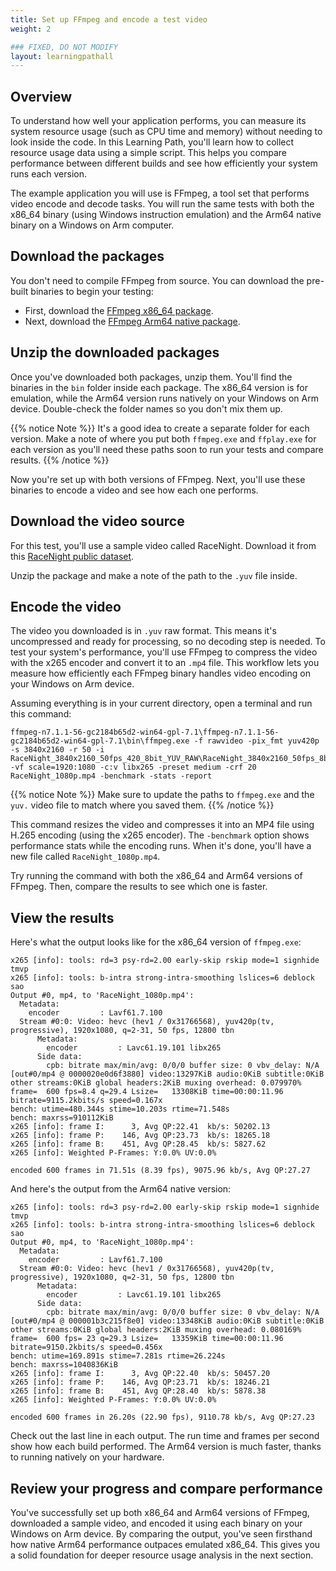 ```yaml
---
title: Set up FFmpeg and encode a test video
weight: 2

### FIXED, DO NOT MODIFY
layout: learningpathall
---
```


## Overview
To understand how well your application performs, you can measure its system resource usage (such as CPU time and memory) without needing to look inside the code. In this Learning Path, you'll learn how to collect resource usage data using a simple script. This helps you compare performance between different builds and see how efficiently your system runs each version.

The example application you will use is FFmpeg, a tool set that performs video encode and decode tasks. You will run the same tests with both the x86_64 binary (using Windows instruction emulation) and the Arm64 native binary on a Windows on Arm computer.

## Download the packages
You don't need to compile FFmpeg from source. You can download the pre-built binaries to begin your testing:

- First, download the [FFmpeg x86_64 package](https://github.com/BtbN/FFmpeg-Builds/releases/download/autobuild-2025-07-31-14-15/ffmpeg-n7.1.1-56-gc2184b65d2-win64-gpl-7.1.zip).
- Next, download the [FFmpeg Arm64 native package](https://github.com/BtbN/FFmpeg-Builds/releases/download/autobuild-2025-07-31-14-15/ffmpeg-n7.1.1-56-gc2184b65d2-winarm64-gpl-7.1.zip).

## Unzip the downloaded packages

Once you've downloaded both packages, unzip them. You'll find the binaries in the `bin` folder inside each package. The x86_64 version is for emulation, while the Arm64 version runs natively on your Windows on Arm device. Double-check the folder names so you don't mix them up.

{{% notice Note %}}
It's a good idea to create a separate folder for each version. Make a note of where you put both `ffmpeg.exe` and `ffplay.exe` for each version as you'll need these paths soon to run your tests and compare results.
{{% /notice %}}

Now you're set up with both versions of FFmpeg. Next, you'll use these binaries to encode a video and see how each one performs.

## Download the video source

For this test, you'll use a sample video called RaceNight. Download it from this [RaceNight public dataset](https://ultravideo.fi/video/RaceNight_3840x2160_50fps_420_8bit_YUV_RAW.7z).

Unzip the package and make a note of the path to the `.yuv` file inside.

## Encode the video
The video you downloaded is in `.yuv` raw format. This means it's uncompressed and ready for processing, so no decoding step is needed. To test your system's performance, you'll use FFmpeg to compress the video with the x265 encoder and convert it to an `.mp4` file. This workflow lets you measure how efficiently each FFmpeg binary handles video encoding on your Windows on Arm device.

Assuming everything is in your current directory, open a terminal and run this command:

```console
ffmpeg-n7.1.1-56-gc2184b65d2-win64-gpl-7.1\ffmpeg-n7.1.1-56-gc2184b65d2-win64-gpl-7.1\bin\ffmpeg.exe -f rawvideo -pix_fmt yuv420p -s 3840x2160 -r 50 -i RaceNight_3840x2160_50fps_420_8bit_YUV_RAW\RaceNight_3840x2160_50fps_8bit.yuv -vf scale=1920:1080 -c:v libx265 -preset medium -crf 20 RaceNight_1080p.mp4 -benchmark -stats -report
```

{{% notice Note %}}
Make sure to update the paths to `ffmpeg.exe` and the `yuv.` video file to match where you saved them.
{{% /notice %}}

This command resizes the video and compresses it into an MP4 file using H.265 encoding (using the x265 encoder). The `-benchmark` option shows performance stats while the encoding runs. When it's done, you'll have a new file called `RaceNight_1080p.mp4`.

Try running the command with both the x86_64 and Arm64 versions of FFmpeg. Then, compare the results to see which one is faster.

## View the results

Here's what the output looks like for the x86_64 version of `ffmpeg.exe`:

```output
x265 [info]: tools: rd=3 psy-rd=2.00 early-skip rskip mode=1 signhide tmvp
x265 [info]: tools: b-intra strong-intra-smoothing lslices=6 deblock sao
Output #0, mp4, to 'RaceNight_1080p.mp4':
  Metadata:
    encoder         : Lavf61.7.100
  Stream #0:0: Video: hevc (hev1 / 0x31766568), yuv420p(tv, progressive), 1920x1080, q=2-31, 50 fps, 12800 tbn
      Metadata:
        encoder         : Lavc61.19.101 libx265
      Side data:
        cpb: bitrate max/min/avg: 0/0/0 buffer size: 0 vbv_delay: N/A
[out#0/mp4 @ 0000020e0d6f3880] video:13297KiB audio:0KiB subtitle:0KiB other streams:0KiB global headers:2KiB muxing overhead: 0.079970%
frame=  600 fps=8.4 q=29.4 Lsize=   13308KiB time=00:00:11.96 bitrate=9115.2kbits/s speed=0.167x
bench: utime=480.344s stime=10.203s rtime=71.548s
bench: maxrss=910112KiB
x265 [info]: frame I:      3, Avg QP:22.41  kb/s: 50202.13
x265 [info]: frame P:    146, Avg QP:23.73  kb/s: 18265.18
x265 [info]: frame B:    451, Avg QP:28.45  kb/s: 5827.62
x265 [info]: Weighted P-Frames: Y:0.0% UV:0.0%

encoded 600 frames in 71.51s (8.39 fps), 9075.96 kb/s, Avg QP:27.27
```

And here's the output from the Arm64 native version:

```output
x265 [info]: tools: rd=3 psy-rd=2.00 early-skip rskip mode=1 signhide tmvp
x265 [info]: tools: b-intra strong-intra-smoothing lslices=6 deblock sao
Output #0, mp4, to 'RaceNight_1080p.mp4':
  Metadata:
    encoder         : Lavf61.7.100
  Stream #0:0: Video: hevc (hev1 / 0x31766568), yuv420p(tv, progressive), 1920x1080, q=2-31, 50 fps, 12800 tbn
      Metadata:
        encoder         : Lavc61.19.101 libx265
      Side data:
        cpb: bitrate max/min/avg: 0/0/0 buffer size: 0 vbv_delay: N/A
[out#0/mp4 @ 000001b3c215f8e0] video:13348KiB audio:0KiB subtitle:0KiB other streams:0KiB global headers:2KiB muxing overhead: 0.080169%
frame=  600 fps= 23 q=29.3 Lsize=   13359KiB time=00:00:11.96 bitrate=9150.2kbits/s speed=0.456x
bench: utime=169.891s stime=7.281s rtime=26.224s
bench: maxrss=1040836KiB
x265 [info]: frame I:      3, Avg QP:22.40  kb/s: 50457.20
x265 [info]: frame P:    146, Avg QP:23.71  kb/s: 18246.21
x265 [info]: frame B:    451, Avg QP:28.40  kb/s: 5878.38
x265 [info]: Weighted P-Frames: Y:0.0% UV:0.0%

encoded 600 frames in 26.20s (22.90 fps), 9110.78 kb/s, Avg QP:27.23
```

Check out the last line in each output. The run time and frames per second show how each build performed. The Arm64 version is much faster, thanks to running natively on your hardware.

## Review your progress and compare performance

You've successfully set up both x86_64 and Arm64 versions of FFmpeg, downloaded a sample video, and encoded it using each binary on your Windows on Arm device. By comparing the output, you've seen firsthand how native Arm64 performance outpaces emulated x86_64. This gives you a solid foundation for deeper resource usage analysis in the next section.
